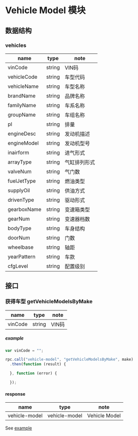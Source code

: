 # Vehicle Model 模块

## 数据结构

### vehicles

|name|type|note|
|----|----|----|
|vinCode|string|VIN码|
|vehicleCode|string|车型代码|
|vehicleName|string|车型名称|
|brandName|string|品牌名称|
|familyName|string|车系名称|
|groupName|string|车组名称|
|pl|string|排量|
|engineDesc|string|发动机描述|
|engineModel|string|发动机型号|
|inairform|string|进气形式|
|arrayType|string|气缸排列形式|
|valveNum|string|气门数|
|fuelJetType|string|燃油类型|
|supplyOil|string|供油方式|
|drivenType|string|驱动形式|
|gearboxName|string|变速箱类型|
|gearNum|string|变速器档数|
|bodyType|string|车身结构|
|doorNum|string|门数|
|wheelbase|string|轴距|
|yearPattern|string|车款|
|cfgLevel|string|配置级别|

## 接口

### 获得车型 getVehicleModelsByMake

|name|type|note|
|----|----|----|
|vinCode|string|VIN码|

##### example

```javascript
var vinCode = "";

rpc.call("vehicle-model", "getVehicleModelsByMake", make)
  .then(function (result) {

  }, function (error) {

  });
```

#### response

|name|type|note|
|----|----|----|
|vehicle-model|vehicle-model|Vehicle Model|

See [example](../data/vehicle-model/getVehicleModelsByMake.json)
